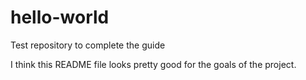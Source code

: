 # hello-world
Test repository to complete the guide

I think this README file looks pretty good for the goals of the project.
